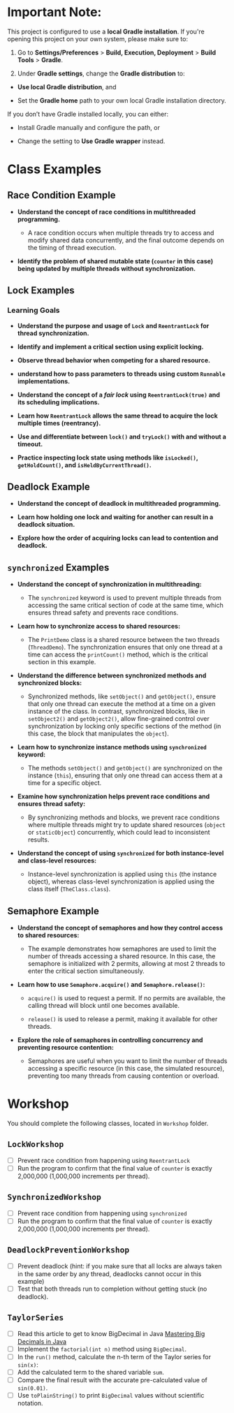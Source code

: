 # Important Note:
This project is configured to use a **local Gradle installation**. If you're opening this project on your own system, please make sure to:

1. Go to **Settings/Preferences** > **Build, Execution, Deployment** > **Build Tools** > **Gradle**.

2. Under **Gradle settings**, change the **Gradle distribution** to:

- **Use local Gradle distribution**, and

- Set the **Gradle home** path to your own local Gradle installation directory.

If you don’t have Gradle installed locally, you can either:

- Install Gradle manually and configure the path, or

- Change the setting to **Use Gradle wrapper** instead.



# Class Examples

## Race Condition Example

- **Understand the concept of race conditions in multithreaded programming.**
    - A race condition occurs when multiple threads try to access and modify shared data concurrently, and the final outcome depends on the timing of thread execution.

- **Identify the problem of shared mutable state (`counter` in this case) being updated by multiple threads without synchronization.**
## Lock Examples
### Learning Goals

- **Understand the purpose and usage of `Lock` and `ReentrantLock` for thread synchronization.**

- **Identify and implement a critical section using explicit locking.**

- **Observe thread behavior when competing for a shared resource.**

- **understand how to pass parameters to threads using custom `Runnable` implementations.**

- **Understand the concept of a _fair lock_ using `ReentrantLock(true)` and its scheduling implications.**

- **Learn how `ReentrantLock` allows the same thread to acquire the lock multiple times (reentrancy).**

- **Use and differentiate between `lock()` and `tryLock()` with and without a timeout.**

- **Practice inspecting lock state using methods like `isLocked()`, `getHoldCount()`, and `isHeldByCurrentThread()`.**

## Deadlock Example

- **Understand the concept of deadlock in multithreaded programming.**

- **Learn how holding one lock and waiting for another can result in a deadlock situation.**

- **Explore how the order of acquiring locks can lead to contention and deadlock.**


## `synchronized` Examples

- **Understand the concept of synchronization in multithreading:**

    - The `synchronized` keyword is used to prevent multiple threads from accessing the same critical section of code at the same time, which ensures thread safety and prevents race conditions.

- **Learn how to synchronize access to shared resources:**

    - The `PrintDemo` class is a shared resource between the two threads (`ThreadDemo`). The synchronization ensures that only one thread at a time can access the `printCount()` method, which is the critical section in this example.

- **Understand the difference between synchronized methods and synchronized blocks:**

    - Synchronized methods, like `setObject()` and `getObject()`, ensure that only one thread can execute the method at a time on a given instance of the class. In contrast, synchronized blocks, like in `setObject2()` and `getObject2()`, allow fine-grained control over synchronization by locking only specific sections of the method (in this case, the block that manipulates the `object`).

- **Learn how to synchronize instance methods using `synchronized` keyword:**

    - The methods `setObject()` and `getObject()` are synchronized on the instance (`this`), ensuring that only one thread can access them at a time for a specific object.

- **Examine how synchronization helps prevent race conditions and ensures thread safety:**

    - By synchronizing methods and blocks, we prevent race conditions where multiple threads might try to update shared resources (`object` or `staticObject`) concurrently, which could lead to inconsistent results.

- **Understand the concept of using `synchronized` for both instance-level and class-level resources:**
    - Instance-level synchronization is applied using `this` (the instance object), whereas class-level synchronization is applied using the class itself (`TheClass.class`).

## Semaphore Example

- **Understand the concept of semaphores and how they control access to shared resources:**

    - The example demonstrates how semaphores are used to limit the number of threads accessing a shared resource. In this case, the semaphore is initialized with 2 permits, allowing at most 2 threads to enter the critical section simultaneously.

- **Learn how to use `Semaphore.acquire()` and `Semaphore.release()`:**

    - `acquire()` is used to request a permit. If no permits are available, the calling thread will block until one becomes available.

    - `release()` is used to release a permit, making it available for other threads.

- **Explore the role of semaphores in controlling concurrency and preventing resource contention:**

    - Semaphores are useful when you want to limit the number of threads accessing a specific resource (in this case, the simulated resource), preventing too many threads from causing contention or overload.

# Workshop

You should complete the following classes, located in `Workshop` folder.

## `LockWorkshop`

- [ ] Prevent race condition from happening using `ReentrantLock`
- [ ]  Run the program to confirm that the final value of `counter` is exactly 2,000,000 (1,000,000 increments per thread).

## `SynchronizedWorkshop`
- [ ] Prevent race condition from happening using `synchronized`
- [ ]  Run the program to confirm that the final value of `counter` is exactly 2,000,000 (1,000,000 increments per thread).

## `DeadlockPreventionWorkshop`

- [ ] Prevent deadlock (hint: if you make sure that all locks are always taken in the same order by any thread, deadlocks cannot occur in this example)
- [ ]  Test that both threads run to completion without getting stuck (no deadlock).

## `TaylorSeries`
- [ ] Read this article to get to know BigDecimal in Java [Mastering Big Decimals in Java](https://solutionsarchitecture.medium.com/mastering-big-decimals-in-java-understanding-implementation-performance-and-alternatives-7e3a3a96efc6#:~:text=What%20is%20Big%20Decimal%3F,any%20desired%20level%20of%20accuracy.)
- [ ] Implement the `factorial(int n)` method using `BigDecimal`.
- [ ] In the `run()` method, calculate the n-th term of the Taylor series for `sin(x)`:
- [ ] Add the calculated term to the shared variable `sum`.
- [ ] Compare the final result with the accurate pre-calculated value of `sin(0.01)`.
- [ ] Use `toPlainString()` to print `BigDecimal` values without scientific notation.